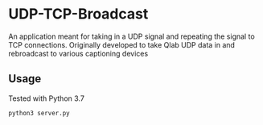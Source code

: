 # UDP-TCP-Broadcast
An application meant for taking in a UDP signal and repeating the signal to TCP connections. Originally developed to take Qlab UDP data in and rebroadcast to various captioning devices


## Usage
Tested with Python 3.7

```
python3 server.py
```
